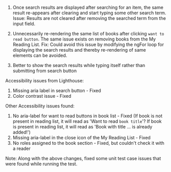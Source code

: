 1. Once search results are displayed after searching for an item, the same result re-appears after clearing and start typing some other search term.
Issue: Results are not cleared after removing the searched term from the input field.

2. Unnecessarily re-rendering the same list of books after clicking `want to read button`.
The same issue exists on removing books from the My Reading List.
Fix: Could avoid this issue by modifying the ngFor loop for displaying the search results and thereby re-rendering of same elements can be avoided.

3. Better to show the search results while typing itself rather than submitting from search button

Accessibility issues from Lighthouse:
1. Missing aria label in search button - Fixed
2. Color contrast issue - Fixed

Other Accessibility issues found:
1. No aria-label for want to read buttons in book list - Fixed
  (If book is not present in reading list, it will read as 'Want to read `book title`'? 
  If book is present in reading list, it will read as 'Book with title ... is already added!')
2. Missing aria-label in the close icon of the My Reading List - Fixed
3. No roles assigned to the book section - Fixed, but couldn't check it with a reader

Note: Along with the above changes, fixed some unit test case issues that were found while running the test.